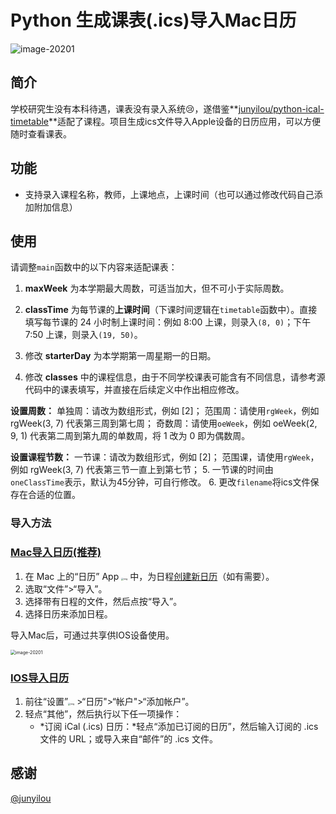 # Python 生成课表(.ics)导入Mac日历

![image-20201](https://tva1.sinaimg.cn/large/007S8ZIlly1gjnpdhndsfj31970u0n4s.jpg)

## 简介

学校研究生没有本科待遇，课表没有录入系统😢，遂借鉴**[junyilou/python-ical-timetable](https://github.com/junyilou/python-ical-timetable)**适配了课程。项目生成ics文件导入Apple设备的日历应用，可以方便随时查看课表。

## 功能
* 支持录入课程名称，教师，上课地点，上课时间（也可以通过修改代码自己添加附加信息）

## 使用
请调整`main`函数中的以下内容来适配课表：

1. **maxWeek** 为本学期最大周数，可适当加大，但不可小于实际周数。

2. **classTime** 为每节课的**上课时间**（下课时间逻辑在`timetable`函数中）。直接填写每节课的 24 小时制上课时间：例如 8:00 上课，则录入`(8, 0)`；下午 7:50 上课，则录入`(19, 50)`。

3. 修改 **starterDay** 为本学期第一周星期一的日期。

4. 修改 **classes** 中的课程信息，由于不同学校课表可能含有不同信息，请参考源代码中的课表填写，并直接在后续定义中作出相应修改。

  **设置周数：**
单独周：请改为数组形式，例如 [2]；
  范围周：请使用`rgWeek`，例如 rgWeek(3, 7) 代表第三周到第七周；
  奇数周：请使用`oeWeek`，例如 oeWeek(2, 9, 1) 代表第二周到第九周的单数周，将 1 改为 0 即为偶数周。
  
  **设置课程节数：**
一节课：请改为数组形式，例如 [2]；
  范围课，请使用`rgWeek`，例如 rgWeek(3, 7) 代表第三节一直上到第七节；
5. 一节课的时间由`oneClassTime`表示，默认为45分钟，可自行修改。
6. 更改`filename`将ics文件保存在合适的位置。

### 导入方法

### [Mac导入日历(推荐)](https://support.apple.com/zh-cn/guide/calendar/icl1023/mac)

1. 在 Mac 上的“日历” App <img src="https://help.apple.com/assets/5E1912A2094622D13119F732/5E1912A5094622D13119F739/zh_CN/4f2c844f7eff8d8e1fdbd8ea562db18d.png" alt="img" style="zoom:25%;" /> 中，为日程[创建新日历](https://support.apple.com/zh-cn/guide/calendar/icl1005/11.0/mac/10.15)（如有需要）。
2. 选取“文件”>“导入”。
3. 选择带有日程的文件，然后点按“导入”。
4. 选择日历来添加日程。

导入Mac后，可通过共享供IOS设备使用。

<img src="https://tva1.sinaimg.cn/large/007S8ZIlly1gjnqf5nhc8j30i00aoqa5.jpg" alt="image-20201" style="zoom: 50%;" />

### [IOS导入日历](https://support.apple.com/zh-cn/guide/iphone/ipha0d932e96/ios)

1. 前往“设置”<img src="https://help.apple.com/assets/5EB05D710946221361B50B6B/5EB05D7C0946221361B50BAA/zh_CN/492fec5aff74dbdef9b526177c3804b4.png" alt="img" style="zoom:25%;" /> >“日历">“帐户">“添加帐户”。
2. 轻点“其他”，然后执行以下任一项操作：
    - *订阅 iCal (.ics) 日历：*轻点“添加已订阅的日历”，然后输入订阅的 .ics 文件的 URL；或导入来自“邮件”的 .ics 文件。

## 感谢

[@junyilou](https://github.com/junyilou)

